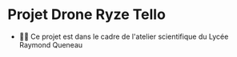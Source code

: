 # Projet Drone Ryze Tello
- 👨‍🔬 Ce projet est dans le cadre de l'atelier scientifique du Lycée Raymond Queneau

